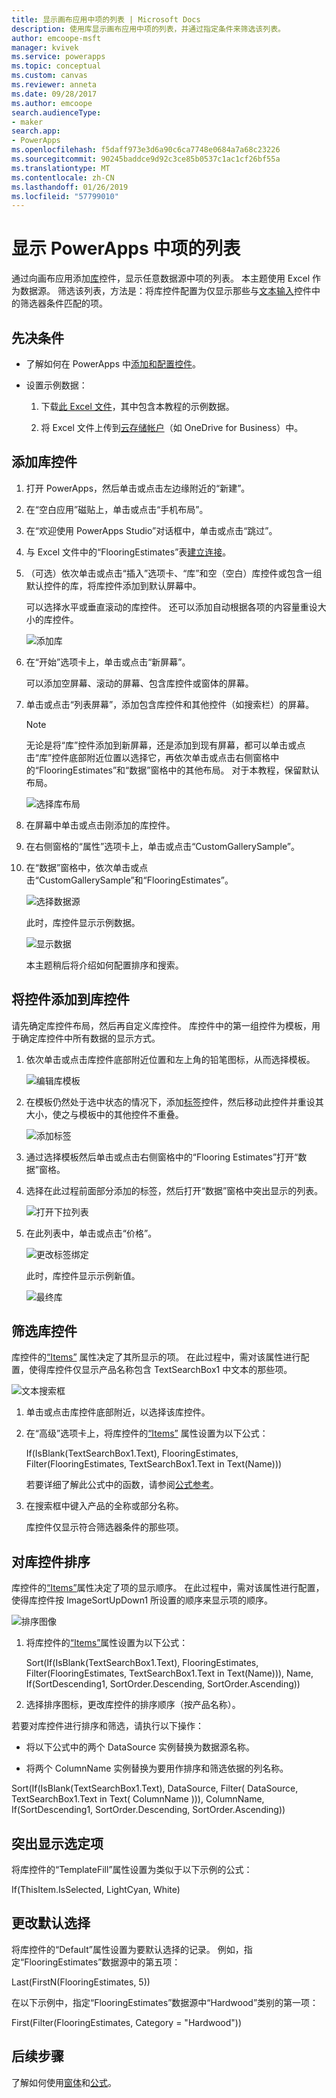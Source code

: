 ```yaml
---
title: 显示画布应用中项的列表 | Microsoft Docs
description: 使用库显示画布应用中项的列表，并通过指定条件来筛选该列表。
author: emcoope-msft
manager: kvivek
ms.service: powerapps
ms.topic: conceptual
ms.custom: canvas
ms.reviewer: anneta
ms.date: 09/28/2017
ms.author: emcoope
search.audienceType:
- maker
search.app:
- PowerApps
ms.openlocfilehash: f5daff973e3d6a90c6ca7748e0684a7a68c23226
ms.sourcegitcommit: 90245baddce9d92c3ce85b0537c1ac1cf26bf55a
ms.translationtype: MT
ms.contentlocale: zh-CN
ms.lasthandoff: 01/26/2019
ms.locfileid: "57799010"
---
```

# <a name="show-a-list-of-items-in-powerapps"></a>显示 PowerApps 中项的列表

通过向画布应用添加[库](controls/control-gallery.md)控件，显示任意数据源中项的列表。 本主题使用 Excel 作为数据源。 筛选该列表，方法是：将库控件配置为仅显示那些与[文本输入](controls/control-text-input.md)控件中的筛选器条件匹配的项。

## <a name="prerequisites"></a>先决条件

* 了解如何在 PowerApps 中[添加和配置控件](add-configure-controls.md)。

* 设置示例数据：
    1. 下载[此 Excel 文件](https://az787822.vo.msecnd.net/documentation/get-started-from-data/FlooringEstimates.xlsx)，其中包含本教程的示例数据。

    2. 将 Excel 文件上传到[云存储帐户](connections/cloud-storage-blob-connections.md)（如 OneDrive for Business）中。

## <a name="add-a-gallery-control"></a>添加库控件
1. 打开 PowerApps，然后单击或点击左边缘附近的“新建”。

2. 在“空白应用”磁贴上，单击或点击“手机布局”。

3. 在“欢迎使用 PowerApps Studio”对话框中，单击或点击“跳过”。

4. 与 Excel 文件中的“FlooringEstimates”表[建立连接](add-data-connection.md)。

5. （可选）依次单击或点击“插入”选项卡、“库”和空（空白）库控件或包含一组默认控件的库，将库控件添加到默认屏幕中。

    可以选择水平或垂直滚动的库控件。 还可以添加自动根据各项的内容量重设大小的库控件。

    ![添加库](./media/add-gallery/gallery-dropdown.png)

6. 在“开始”选项卡上，单击或点击“新屏幕”。

    可以添加空屏幕、滚动的屏幕、包含库控件或窗体的屏幕。

7. 单击或点击“列表屏幕”，添加包含库控件和其他控件（如搜索栏）的屏幕。

    > [!NOTE]
   > 无论是将“库”控件添加到新屏幕，还是添加到现有屏幕，都可以单击或点击“库”控件底部附近位置以选择它，再依次单击或点击右侧窗格中的“FlooringEstimates”和“数据”窗格中的其他布局。 对于本教程，保留默认布局。

    ![选择库布局](./media/add-gallery/select-layout.png)

8. 在屏幕中单击或点击刚添加的库控件。

9. 在右侧窗格的“属性”选项卡上，单击或点击“CustomGallerySample”。

10. 在“数据”窗格中，依次单击或点击“CustomGallerySample”和“FlooringEstimates”。

    ![选择数据源](./media/add-gallery/choose-data.png)

    此时，库控件显示示例数据。

    ![显示数据](./media/add-gallery/show-data-default.png)

    本主题稍后将介绍如何配置排序和搜索。

## <a name="add-a-control-to-the-gallery-control"></a>将控件添加到库控件
请先确定库控件布局，然后再自定义库控件。 库控件中的第一组控件为模板，用于确定库控件中所有数据的显示方式。

1. 依次单击或点击库控件底部附近位置和左上角的铅笔图标，从而选择模板。

    ![编辑库模板](./media/add-gallery/edit-item.png)

2. 在模板仍然处于选中状态的情况下，添加[标签](controls/control-text-box.md)控件，然后移动此控件并重设其大小，使之与模板中的其他控件不重叠。

    ![添加标签](./media/add-gallery/add-text-box.png)
3. 通过选择模板然后单击或点击右侧窗格中的“Flooring Estimates”打开“数据”窗格。

4. 选择在此过程前面部分添加的标签，然后打开“数据”窗格中突出显示的列表。

    ![打开下拉列表](./media/add-gallery/open-dropdown.png)

5. 在此列表中，单击或点击“价格”。

    ![更改标签绑定](./media/add-gallery/change-binding.png)

    此时，库控件显示示例新值。

    ![最终库](./media/add-gallery/final-gallery.png)

## <a name="filter-the-gallery-control"></a>筛选库控件
库控件的[“Items”](controls/properties-core.md) 属性决定了其所显示的项。 在此过程中，需对该属性进行配置，使得库控件仅显示产品名称包含 TextSearchBox1 中文本的那些项。

![文本搜索框](./media/add-gallery/text-search-box.png)

1. 单击或点击库控件底部附近，以选择该库控件。

2. 在“高级”选项卡上，将库控件的[“Items”](controls/properties-core.md) 属性设置为以下公式：

    If(IsBlank(TextSearchBox1.Text), FlooringEstimates, Filter(FlooringEstimates, TextSearchBox1.Text in Text(Name)))

    若要详细了解此公式中的函数，请参阅[公式参考](formula-reference.md)。

3. 在搜索框中键入产品的全称或部分名称。

    库控件仅显示符合筛选器条件的那些项。

## <a name="sort-the-gallery-control"></a>对库控件排序
库控件的[“Items”](controls/properties-core.md)属性决定了项的显示顺序。 在此过程中，需对该属性进行配置，使得库控件按 ImageSortUpDown1 所设置的顺序来显示项的顺序。

![排序图像](./media/add-gallery/image-sorting.png)

1. 将库控件的[“Items”](controls/properties-core.md)属性设置为以下公式：

    Sort(If(IsBlank(TextSearchBox1.Text), FlooringEstimates, Filter(FlooringEstimates, TextSearchBox1.Text in Text(Name))), Name, If(SortDescending1, SortOrder.Descending, SortOrder.Ascending))

2. 选择排序图标，更改库控件的排序顺序（按产品名称）。

若要对库控件进行排序和筛选，请执行以下操作：

* 将以下公式中的两个 DataSource 实例替换为数据源名称。

* 将两个 ColumnName 实例替换为要用作排序和筛选依据的列名称。

Sort(If(IsBlank(TextSearchBox1.Text), DataSource, Filter( DataSource, TextSearchBox1.Text in Text( ColumnName ))), ColumnName, If(SortDescending1, SortOrder.Descending, SortOrder.Ascending))

## <a name="highlight-the-selected-item"></a>突出显示选定项
将库控件的“TemplateFill”属性设置为类似于以下示例的公式：

If(ThisItem.IsSelected, LightCyan, White)

## <a name="change-the-default-selection"></a>更改默认选择
将库控件的“Default”属性设置为要默认选择的记录。 例如，指定“FlooringEstimates”数据源中的第五项：

Last(FirstN(FlooringEstimates, 5))

在以下示例中，指定“FlooringEstimates”数据源中“Hardwood”类别的第一项：

First(Filter(FlooringEstimates, Category = "Hardwood"))

## <a name="next-steps"></a>后续步骤
了解如何使用[窗体](working-with-forms.md)和[公式](working-with-formulas.md)。
